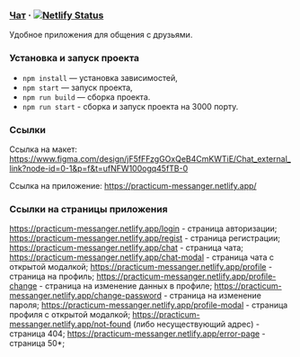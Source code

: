 ### [Чат](https://practicum-messanger.netlify.app/) &middot; [![Netlify Status](https://api.netlify.com/api/v1/badges/be47fc41-1a75-418c-b052-33daa3676c3d/deploy-status)](https://app.netlify.com/sites/practicum-messanger/deploys)

Удобное приложения для общения с друзьями.

### Установка и запуск проекта 

- `npm install` — установка зависимостей,
- `npm start` — запуск проекта,
- `npm run build` — сборка проекта.
- `npm run start` - сборка и запуск проекта на 3000 порту. 

### Cсылки

Ссылка на макет: https://www.figma.com/design/jF5fFFzgGOxQeB4CmKWTiE/Chat_external_link?node-id=0-1&p=f&t=ufNFW100ogq45fTB-0

Ссылка на приложение: https://practicum-messanger.netlify.app/

### Ссылки на страницы приложения

https://practicum-messanger.netlify.app/login - страница авторизации;
https://practicum-messanger.netlify.app/regist - страница регистрации;
https://practicum-messanger.netlify.app/chat - cтраница чата;
https://practicum-messanger.netlify.app/chat-modal - страница чата с открытой модалкой;
https://practicum-messanger.netlify.app/profile - страница на профиль;
https://practicum-messanger.netlify.app/profile-change - страница на изменение данных в профиле;
https://practicum-messanger.netlify.app/change-password - страница на изменение пароля;
https://practicum-messanger.netlify.app/profile-modal - страница профиля с открытой модалкой;
https://practicum-messanger.netlify.app/not-found (либо несуществующий адрес) - страница 404;
https://practicum-messanger.netlify.app/error-page - страница 50*;